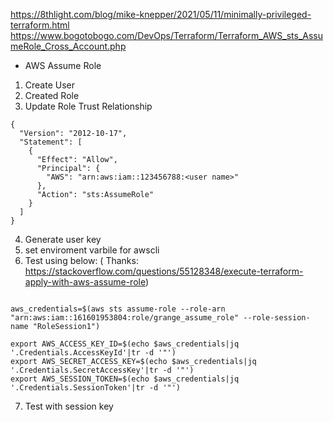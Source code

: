https://8thlight.com/blog/mike-knepper/2021/05/11/minimally-privileged-terraform.html
https://www.bogotobogo.com/DevOps/Terraform/Terraform_AWS_sts_AssumeRole_Cross_Account.php


* AWS Assume Role

1. Create User
2. Created Role
3. Update Role Trust Relationship
```
{
  "Version": "2012-10-17",
  "Statement": [
    {
      "Effect": "Allow",
      "Principal": {
        "AWS": "arn:aws:iam::123456788:<user name>"
      },
      "Action": "sts:AssumeRole"
    }
  ]
}
```

4. Generate user key
5. set enviroment varbile for awscli
6. Test using below: ( Thanks: https://stackoverflow.com/questions/55128348/execute-terraform-apply-with-aws-assume-role)

```

aws_credentials=$(aws sts assume-role --role-arn "arn:aws:iam::161601953804:role/grange_assume_role" --role-session-name "RoleSession1")

export AWS_ACCESS_KEY_ID=$(echo $aws_credentials|jq '.Credentials.AccessKeyId'|tr -d '"')
export AWS_SECRET_ACCESS_KEY=$(echo $aws_credentials|jq '.Credentials.SecretAccessKey'|tr -d '"')
export AWS_SESSION_TOKEN=$(echo $aws_credentials|jq '.Credentials.SessionToken'|tr -d '"')
```
7. Test with session key
